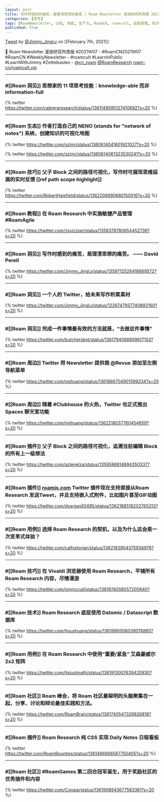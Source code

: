 ```yaml
---
layout: post
title: 写作时感到的痛苦，是理清思想的痛苦 | Roam Newsletter 漫游研究所周报 2021W07
categories: [思考]
tags: [RoamNewsletter, 认知, 效能, 生产力, RoamCN, roamcult, 自我管理, 知识创造, RoamResearch]
published: True
---
```


[Tweet](https://twitter.com/i/status/1358420097279291392) by [@Jimmy_JingLv](https://twitter.com/Jimmy_JingLv) on [[February 7th, 2021]]:

📮 Roam Newsletter 漫游研究所周报 #2021W07
    - #RoamCN2021W07 #RoamCN #WeeklyNewsletter
    - #roamcult #LearnInPublic #LearnWithJimmy #Zettelkasten
    - [@cn_roam](https://twitter.com/cn_roam) [@RoamResearch](https://twitter.com/RoamResearch) [roam-cn/roamcult.vip](http://roamcult.vip)

---

### #[[Roam 洞见]] 思想家的 11 项思考技能：knowledge-able 而非 information-full

{% twitter https://twitter.com/cabreraresearch/status/1361148595127410692?s=20 %}

---

### #[[Roam 生态]] 作者打造自己的 NENO (stands for "network of notes") 系统，创建知识的可视化地图

{% twitter https://twitter.com/szimr/status/1360614041601921027?s=20 %}

{% twitter https://twitter.com/szimr/status/1360614061323530241?s=20 %}

---

### #[[Roam 技巧]] 父子 Block 之间的路径可视化，写作时可展现思维延展的实时反馈 [[ref path scope highlight]]

{% twitter https://twitter.com/RobertHaisfield/status/1362208990680150016?s=20 %}

---

### #[[Roam 教程]] 在 Roam Research 中实施敏捷产品管理 #RoamAgile

{% twitter https://twitter.com/zsviczian/status/1358378780654452736?s=20 %}

---

### #[[Roam 洞见]] 写作时感到的痛苦，是理清思想的痛苦。 —— David Perell

{% twitter https://twitter.com/Jimmy_JingLv/status/1359712526418669572?s=20 %}

---

### #[[Roam 洞见]] 一个人的 Twitter，给未来写作积累素材

{% twitter https://twitter.com/Jimmy_JingLv/status/1226747957740892160?s=20 %}

---

### #[[Roam 洞见]] 完成一件事情最有效的方法就是，“去做这件事情”

{% twitter https://twitter.com/butchersbot/status/1361794068909617153?s=20 %}

---

### #[[Roam 周边]] Twitter 将 Newsletter 提供商 @Revue 添加至左侧导航菜单

{% twitter https://twitter.com/nishuang/status/1361866704901599234?s=20 %}

---

### #[[Roam 周边]] 随着 #Clubhouse 的火热，Twitter 也正式推出 Spaces 聊天室功能

{% twitter https://twitter.com/nishuang/status/1362218037760454659?s=20 %}

---

### #[[Roam 插件]] 父子 Block 之间的路径可视化，追溯当前编辑 Block 的所有上一级想法

{% twitter https://twitter.com/azlenelza/status/1359586814894350337?s=20 %}

---

### #[[Roam 插件]] [roamjs.com](http://roamjs.com) Twitter 插件现在支持直接从Roam Research 发送Tweet，并且支持嵌入式附件，比如图片甚至GIF动图

{% twitter https://twitter.com/dvargas92495/status/1362188518202765313?s=20 %}

---

### #[[Roam 用例]] 选择 Roam Research 的契机，以及为什么这会是一次变革式体验？

{% twitter https://twitter.com/calhistorian/status/1362183904375934978?s=20 %}

---

### #[[Roam 技巧]] 在 Vivaldi 浏览器使用 Roam Research，平铺所有 Roam Research 内容，尽情漫游

{% twitter https://twitter.com/jonmccull/status/1361974056057200640?s=20 %}

---

### #[[Roam 技术]] Roam Research 底层使用 Datomic / Datascript 数据库

{% twitter https://twitter.com/houshuang/status/1361990006039076865?s=20 %}

---

### #[[Roam 用例]] 在 Roam Research 中使用“重要/紧急” 艾森豪威尔 2x2 矩阵

{% twitter https://twitter.com/itsjustmath/status/1361913007639420930?s=20 %}

---

### #[[Roam 社区]] Roam 峰会，将 Roam 社区最聪明的头脑聚集在一起，分享、讨论和辩论最佳实践和方法。

{% twitter https://twitter.com/RoamBrain/status/1361740547329826818?s=20 %}

---

### #[[Roam 插件]] Roam Research 纯 CSS 实现 Daily Notes 日程看板

{% twitter https://twitter.com/RoamBounties/status/1361496666587750405?s=20 %}

---

### #[[Roam 社区]] #RoamGames 第二回合冠军诞生，用于奖励社区的优秀插件和内容

{% twitter https://twitter.com/Conaw/status/1361908943677583361?s=20 %}
